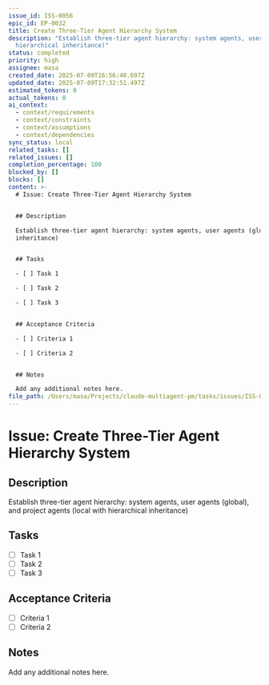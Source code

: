```yaml
---
issue_id: ISS-0056
epic_id: EP-0032
title: Create Three-Tier Agent Hierarchy System
description: "Establish three-tier agent hierarchy: system agents, user agents (global), and project agents (local with
  hierarchical inheritance)"
status: completed
priority: high
assignee: masa
created_date: 2025-07-09T16:56:40.697Z
updated_date: 2025-07-09T17:32:51.497Z
estimated_tokens: 0
actual_tokens: 0
ai_context:
  - context/requirements
  - context/constraints
  - context/assumptions
  - context/dependencies
sync_status: local
related_tasks: []
related_issues: []
completion_percentage: 100
blocked_by: []
blocks: []
content: >-
  # Issue: Create Three-Tier Agent Hierarchy System


  ## Description

  Establish three-tier agent hierarchy: system agents, user agents (global), and project agents (local with hierarchical
  inheritance)


  ## Tasks

  - [ ] Task 1

  - [ ] Task 2

  - [ ] Task 3


  ## Acceptance Criteria

  - [ ] Criteria 1

  - [ ] Criteria 2


  ## Notes

  Add any additional notes here.
file_path: /Users/masa/Projects/claude-multiagent-pm/tasks/issues/ISS-0056-create-three-tier-agent-hierarchy-system.md
---
```


# Issue: Create Three-Tier Agent Hierarchy System

## Description
Establish three-tier agent hierarchy: system agents, user agents (global), and project agents (local with hierarchical inheritance)

## Tasks
- [ ] Task 1
- [ ] Task 2
- [ ] Task 3

## Acceptance Criteria
- [ ] Criteria 1
- [ ] Criteria 2

## Notes
Add any additional notes here.
